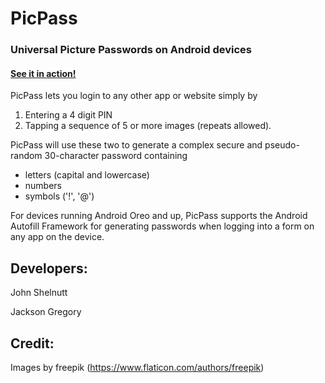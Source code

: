 # PicPass
### Universal Picture Passwords on Android devices

#### [See it in action!](https://www.youtube.com/watch?v=7HKhUk_MS5w)

PicPass lets you login to any other app or website simply by 
  1. Entering a 4 digit PIN
  2. Tapping a sequence of 5 or more images (repeats allowed).
  
 PicPass will use these two to generate a complex secure and pseudo-random 30-character password containing
  - letters (capital and lowercase)
  - numbers
  - symbols ('!', '@')
  
  For devices running Android Oreo and up, PicPass supports the Android Autofill Framework
  for generating passwords when logging into a form on any app on the device.

Developers:
--------------
John Shelnutt

Jackson Gregory

Credit:
--------
Images by freepik (https://www.flaticon.com/authors/freepik)

